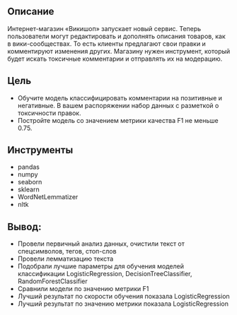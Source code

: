 ## Описание
Интернет-магазин «Викишоп» запускает новый сервис. Теперь пользователи могут редактировать и дополнять описания товаров, как в вики-сообществах. То есть клиенты предлагают свои правки и комментируют изменения других. Магазину нужен инструмент, который будет искать токсичные комментарии и отправлять их на модерацию.

## Цель
* Обучите модель классифицировать комментарии на позитивные и негативные. В вашем распоряжении набор данных с разметкой о токсичности правок.
* Постройте модель со значением метрики качества F1 не меньше 0.75.

## Инструменты
* pandas
* numpy
* seaborn
* sklearn
* WordNetLemmatizer
* nltk

## Вывод:
* Провели первичный анализ данных, очистили текст от спецсимволов, тегов, стоп-слов
* Провели лемматизацию текста
* Подобрали лучшие параметры для обучения моделей классификации LogisticRegression, DecisionTreeClassifier, RandomForestClassifier
* Сравнили модели по значению метрики F1
* Лучший результат по скорости обучения показала LogisticRegression
* Лучший результат по значению метрики показала LogisticRegression
